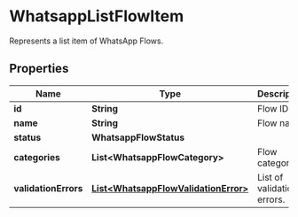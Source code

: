 

# WhatsappListFlowItem

Represents a list item of WhatsApp Flows.

## Properties

| Name | Type | Description | Notes |
|------------ | ------------- | ------------- | -------------|
|**id** | **String** | Flow ID. |  [optional] |
|**name** | **String** | Flow name. |  [optional] |
|**status** | **WhatsappFlowStatus** |  |  [optional] |
|**categories** | **List&lt;WhatsappFlowCategory&gt;** | Flow categories. |  [optional] |
|**validationErrors** | [**List&lt;WhatsappFlowValidationError&gt;**](WhatsappFlowValidationError.md) | List of validation errors. |  [optional] |



